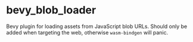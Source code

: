 # bevy_blob_loader

Bevy plugin for loading assets from JavaScript blob URLs.
Should only be added when targeting the web, otherwise `wasm-bindgen` will panic.
